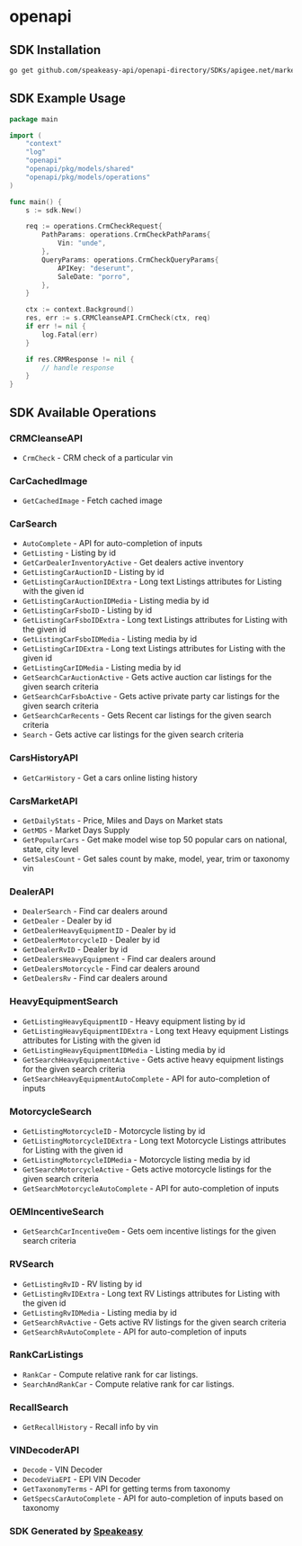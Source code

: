 # openapi

<!-- Start SDK Installation -->
## SDK Installation

```bash
go get github.com/speakeasy-api/openapi-directory/SDKs/apigee.net/marketcheck-cars/2.01/go
```
<!-- End SDK Installation -->

## SDK Example Usage
<!-- Start SDK Example Usage -->
```go
package main

import (
    "context"
    "log"
    "openapi"
    "openapi/pkg/models/shared"
    "openapi/pkg/models/operations"
)

func main() {
    s := sdk.New()

    req := operations.CrmCheckRequest{
        PathParams: operations.CrmCheckPathParams{
            Vin: "unde",
        },
        QueryParams: operations.CrmCheckQueryParams{
            APIKey: "deserunt",
            SaleDate: "porro",
        },
    }

    ctx := context.Background()
    res, err := s.CRMCleanseAPI.CrmCheck(ctx, req)
    if err != nil {
        log.Fatal(err)
    }

    if res.CRMResponse != nil {
        // handle response
    }
}
```
<!-- End SDK Example Usage -->

<!-- Start SDK Available Operations -->
## SDK Available Operations


### CRMCleanseAPI

* `CrmCheck` - CRM check of a particular vin

### CarCachedImage

* `GetCachedImage` - Fetch cached image

### CarSearch

* `AutoComplete` - API for auto-completion of inputs
* `GetListing` - Listing by id
* `GetCarDealerInventoryActive` - Get dealers active inventory
* `GetListingCarAuctionID` - Listing by id
* `GetListingCarAuctionIDExtra` - Long text Listings attributes for Listing with the given id
* `GetListingCarAuctionIDMedia` - Listing media by id
* `GetListingCarFsboID` - Listing by id
* `GetListingCarFsboIDExtra` - Long text Listings attributes for Listing with the given id
* `GetListingCarFsboIDMedia` - Listing media by id
* `GetListingCarIDExtra` - Long text Listings attributes for Listing with the given id
* `GetListingCarIDMedia` - Listing media by id
* `GetSearchCarAuctionActive` - Gets active auction car listings for the given search criteria
* `GetSearchCarFsboActive` - Gets active private party car listings for the given search criteria
* `GetSearchCarRecents` - Gets Recent car listings for the given search criteria
* `Search` - Gets active car listings for the given search criteria

### CarsHistoryAPI

* `GetCarHistory` - Get a cars online listing history

### CarsMarketAPI

* `GetDailyStats` - Price, Miles and Days on Market stats
* `GetMDS` - Market Days Supply
* `GetPopularCars` - Get make model wise top 50 popular cars on national, state, city level
* `GetSalesCount` - Get sales count by make, model, year, trim or taxonomy vin

### DealerAPI

* `DealerSearch` - Find car dealers around
* `GetDealer` - Dealer by id
* `GetDealerHeavyEquipmentID` - Dealer by id
* `GetDealerMotorcycleID` - Dealer by id
* `GetDealerRvID` - Dealer by id
* `GetDealersHeavyEquipment` - Find car dealers around
* `GetDealersMotorcycle` - Find car dealers around
* `GetDealersRv` - Find car dealers around

### HeavyEquipmentSearch

* `GetListingHeavyEquipmentID` - Heavy equipment listing by id
* `GetListingHeavyEquipmentIDExtra` - Long text Heavy equipment Listings attributes for Listing with the given id
* `GetListingHeavyEquipmentIDMedia` - Listing media by id
* `GetSearchHeavyEquipmentActive` - Gets active heavy equipment listings for the given search criteria
* `GetSearchHeavyEquipmentAutoComplete` - API for auto-completion of inputs

### MotorcycleSearch

* `GetListingMotorcycleID` - Motorcycle listing by id
* `GetListingMotorcycleIDExtra` - Long text Motorcycle Listings attributes for Listing with the given id
* `GetListingMotorcycleIDMedia` - Motorcycle listing media by id
* `GetSearchMotorcycleActive` - Gets active motorcycle listings for the given search criteria
* `GetSearchMotorcycleAutoComplete` - API for auto-completion of inputs

### OEMIncentiveSearch

* `GetSearchCarIncentiveOem` - Gets oem incentive listings for the given search criteria

### RVSearch

* `GetListingRvID` - RV listing by id
* `GetListingRvIDExtra` - Long text RV Listings attributes for Listing with the given id
* `GetListingRvIDMedia` - Listing media by id
* `GetSearchRvActive` - Gets active RV listings for the given search criteria
* `GetSearchRvAutoComplete` - API for auto-completion of inputs

### RankCarListings

* `RankCar` - Compute relative rank for car listings.
* `SearchAndRankCar` - Compute relative rank for car listings.

### RecallSearch

* `GetRecallHistory` - Recall info by vin

### VINDecoderAPI

* `Decode` - VIN Decoder
* `DecodeViaEPI` - EPI VIN Decoder
* `GetTaxonomyTerms` - API for getting terms from taxonomy
* `GetSpecsCarAutoComplete` - API for auto-completion of inputs based on taxonomy
<!-- End SDK Available Operations -->

### SDK Generated by [Speakeasy](https://docs.speakeasyapi.dev/docs/using-speakeasy/client-sdks)

